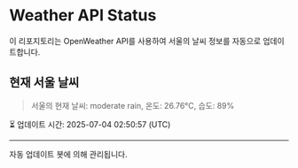 
# Weather API Status

이 리포지토리는 OpenWeather API를 사용하여 서울의 날씨 정보를 자동으로 업데이트합니다.

## 현재 서울 날씨
> 서울의 현재 날씨: moderate rain, 온도: 26.76°C, 습도: 89%

⏳ 업데이트 시간: 2025-07-04 02:50:57 (UTC)

---
자동 업데이트 봇에 의해 관리됩니다.
